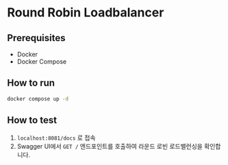 # Round Robin Loadbalancer

## Prerequisites

- Docker
- Docker Compose

## How to run

```bash
docker compose up -d
```

## How to test

1. `localhost:8081/docs` 로 접속
2. Swagger UI에서 `GET /` 엔드포인트를 호출하여 라운드 로빈 로드밸런싱을 확인합니다.
